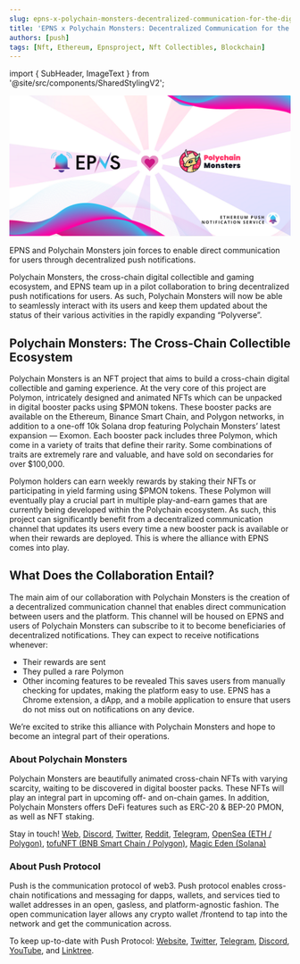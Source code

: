 ```yaml
---
slug: epns-x-polychain-monsters-decentralized-communication-for-the-digital-collectible-ecosystem
title: 'EPNS x Polychain Monsters: Decentralized Communication for the Digital Collectible Ecosystem'
authors: [push]
tags: [Nft, Ethereum, Epnsproject, Nft Collectibles, Blockchain]
---
```

import { SubHeader, ImageText } from '@site/src/components/SharedStylingV2';

![Docusaurus Image](./cover-image.png)

<!--truncate-->

<Subheader>EPNS and Polychain Monsters join forces to enable direct communication for users through decentralized push notifications.</Subheader>

Polychain Monsters, the cross-chain digital collectible and gaming ecosystem, and EPNS team up in a pilot collaboration to bring decentralized push notifications for users. As such, Polychain Monsters will now be able to seamlessly interact with its users and keep them updated about the status of their various activities in the rapidly expanding “Polyverse”.

## Polychain Monsters: The Cross-Chain Collectible Ecosystem
Polychain Monsters is an NFT project that aims to build a cross-chain digital collectible and gaming experience. At the very core of this project are Polymon, intricately designed and animated NFTs which can be unpacked in digital booster packs using $PMON tokens. These booster packs are available on the Ethereum, Binance Smart Chain, and Polygon networks, in addition to a one-off 10k Solana drop featuring Polychain Monsters’ latest expansion — Exomon. Each booster pack includes three Polymon, which come in a variety of traits that define their rarity. Some combinations of traits are extremely rare and valuable, and have sold on secondaries for over $100,000.

Polymon holders can earn weekly rewards by staking their NFTs or participating in yield farming using $PMON tokens. These Polymon will eventually play a crucial part in multiple play-and-earn games that are currently being developed within the Polychain ecosystem. As such, this project can significantly benefit from a decentralized communication channel that updates its users every time a new booster pack is available or when their rewards are deployed. This is where the alliance with EPNS comes into play.

## What Does the Collaboration Entail?
The main aim of our collaboration with Polychain Monsters is the creation of a decentralized communication channel that enables direct communication between users and the platform. This channel will be housed on EPNS and users of Polychain Monsters can subscribe to it to become beneficiaries of decentralized notifications. They can expect to receive notifications whenever:

- Their rewards are sent
- They pulled a rare Polymon
- Other incoming features to be revealed
This saves users from manually checking for updates, making the platform easy to use. EPNS has a Chrome extension, a dApp, and a mobile application to ensure that users do not miss out on notifications on any device.

We’re excited to strike this alliance with Polychain Monsters and hope to become an integral part of their operations.

### About Polychain Monsters
Polychain Monsters are beautifully animated cross-chain NFTs with varying scarcity, waiting to be discovered in digital booster packs. These NFTs will play an integral part in upcoming off- and on-chain games. In addition, Polychain Monsters offers DeFi features such as ERC-20 & BEP-20 PMON, as well as NFT staking.

Stay in touch! [Web](http://polychainmonsters.com/), [Discord](https://discord.gg/polychainmonsters), [Twitter](http://twitter.com/polychainmon), [Reddit](http://reddit.com/r/polychainmonsters), [Telegram](http://t.me/polychainmonsters), [OpenSea (ETH / Polygon)](https://opensea.io/assets/polychainmonsters), [tofuNFT (BNB Smart Chain / Polygon)](https://tofunft.com/collection/polychain-monsters/items), [Magic Eden (Solana)](https://magiceden.io/marketplace/exomon)


### About Push Protocol

Push is the communication protocol of web3. Push protocol enables cross-chain notifications and messaging for dapps, wallets, and services tied to wallet addresses in an open, gasless, and platform-agnostic fashion. The open communication layer allows any crypto wallet /frontend to tap into the network and get the communication across.

To keep up-to-date with Push Protocol: [Website](https://push.org/), [Twitter](https://twitter.com/pushprotocol), [Telegram](https://t.me/epnsproject), [Discord](https://discord.gg/pushprotocol), [YouTube](https://www.youtube.com/c/EthereumPushNotificationService), and [Linktree](https://linktr.ee/pushprotocol).

